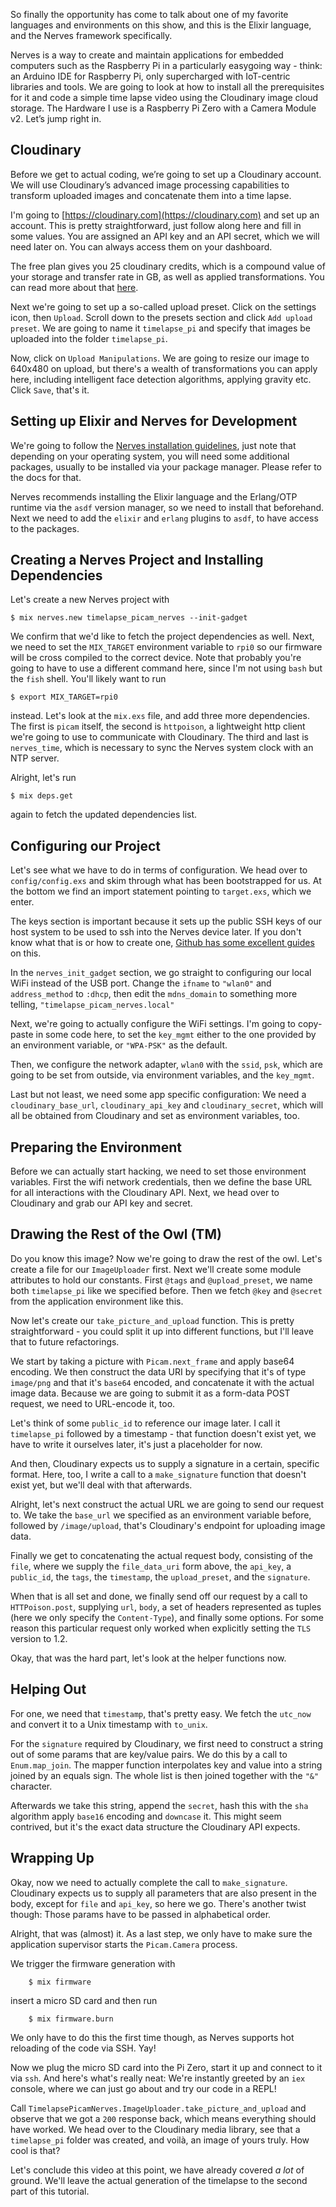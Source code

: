 So finally the opportunity has come to talk about one of my favorite languages and environments on this show, and this is the Elixir language, and the Nerves framework specifically. 

Nerves is a way to create and maintain applications for embedded computers such as the Raspberry Pi in a particularly easygoing way - think: an Arduino IDE for Raspberry Pi, only supercharged with IoT-centric libraries and tools. We are going to look at how to install all the prerequisites for it and code a simple time lapse video using the Cloudinary image cloud storage. The Hardware I use is a Raspberry Pi Zero with a Camera Module v2. Let’s jump right in. 

## Cloudinary

Before we get to actual coding, we’re going to set up a Cloudinary account. We will use Cloudinary’s advanced image processing capabilities to transform uploaded images and concatenate them into a time lapse.

I'm going to [https://cloudinary.com](https://cloudinary.com) and set up an account. This is pretty straightforward, just follow along here and fill in some values. You are assigned an API key and an API secret, which we will need later on. You can always access them on your dashboard.

The free plan gives you 25 cloudinary credits, which is a compound value of your storage and transfer rate in GB, as well as  applied transformations. You can read more about that [here](https://cloudinary.com/pricing#faq-5).

Next we're going to set up a so-called upload preset. Click on the settings icon, then `Upload`. Scroll down to the presets section and click `Add upload preset`. We are going to name it `timelapse_pi` and specify that images be uploaded into the folder `timelapse_pi`.

Now, click on `Upload Manipulations`. We are going to resize our image to 640x480 on upload, but there's a wealth of transformations you can apply here, including intelligent face detection algorithms, applying gravity etc. Click `Save`, that's it.



## Setting up Elixir and Nerves for Development

We're going to follow the [Nerves installation guidelines](https://hexdocs.pm/nerves/installation.html#content), just note that depending on your operating system, you will need some additional packages, usually to be installed via your package manager. Please refer to the docs for  that.

Nerves recommends installing the Elixir language and the Erlang/OTP runtime via the `asdf` version manager, so we need to install that beforehand. Next we need to add the `elixir` and `erlang` plugins to `asdf`, to have access to the packages.

## Creating a Nerves Project and Installing Dependencies

Let's create a new Nerves project with

`$ mix nerves.new timelapse_picam_nerves --init-gadget`

We confirm that we'd like to fetch the project dependencies as well. Next, we need to set the `MIX_TARGET` environment variable to `rpi0` so our firmware will be cross compiled to the correct device. Note that probably you're going to have to use a different command here, since I'm not using `bash` but the `fish` shell. You'll likely want to run

`$ export MIX_TARGET=rpi0` 

instead. Let's look at the `mix.exs` file, and add three more dependencies. The first is `picam` itself, the second is `httpoison`, a lightweight http client we're going to use to communicate with Cloudinary. The third and last is `nerves_time`, which is necessary to sync the Nerves system clock with an NTP server.

Alright, let's run

`$ mix deps.get` 

again to fetch the updated dependencies list.

## Configuring our Project

Let's see what we have to do in terms of configuration. We head over to `config/config.exs` and skim through what has been bootstrapped for us. At the bottom we find an import statement pointing to `target.exs`, which we enter.

The keys section is important because it sets up the public SSH keys of our host system to be used to ssh into the Nerves device later. If you don't know what that is or how to create one, [Github has some excellent guides](https://help.github.com/en/articles/connecting-to-github-with-ssh) on this.

In the `nerves_init_gadget` section, we go straight to configuring our local WiFi instead of the USB port. Change the `ifname` to `"wlan0"` and `address_method` to `:dhcp`, then edit the `mdns_domain` to something more telling, `"timelapse_picam_nerves.local"`

Next, we're going to actually configure the WiFi settings. I'm going to copy-paste in some code here, to set the `key_mgmt` either to the one provided by an environment variable, or `"WPA-PSK"` as the default. 

Then, we configure the network adapter, `wlan0` with the `ssid`, `psk`, which are going to be set from outside, via environment variables, and the `key_mgmt`.

Last but not least, we need some app specific configuration: We need a `cloudinary_base_url`, `cloudinary_api_key` and `cloudinary_secret`, which will all be obtained from Cloudinary and set as environment variables, too.

## Preparing the Environment

Before we can actually start hacking, we need to set those environment variables. First the wifi network credentials, then we define the base URL for all interactions with the Cloudinary API. Next, we head over to Cloudinary and grab our API key and secret. 

## Drawing the Rest of the Owl (TM)

Do you know this image? Now we're going to draw the rest of the owl. Let's create a file for our `ImageUploader` first. Next we'll create some module attributes to hold our constants. First `@tags` and `@upload_preset`, we name both `timelapse_pi` like we specified before. Then we fetch `@key` and `@secret` from the application environment like this.

Now let's create our `take_picture_and_upload` function. This is pretty straightforward - you could split it up into different functions, but I'll leave that to future refactorings.

We start by taking a picture with `Picam.next_frame` and apply base64 encoding. We then construct the data URI by specifying that it's of type `image/png` and that it's `base64` encoded, and concatenate it with the actual image data. Because we are going to submit it as a form-data POST request, we need to URL-encode it, too.

Let's think of some `public_id` to reference our image later. I call it `timelapse_pi` followed by a timestamp - that function doesn't exist yet, we have to write it ourselves later, it's just a placeholder for now.

And then, Cloudinary expects us to supply a signature in a certain, specific format. Here, too, I write a call to a `make_signature` function that doesn't exist yet, but we'll deal with that afterwards.

Alright, let's next construct the actual URL we are going to send our request to. We take the `base_url` we specified as an environment variable before, followed by `/image/upload`, that's Cloudinary's endpoint for uploading image data. 

Finally we get to concatenating the actual request body, consisting of the `file`, where we supply the `file_data_uri` form above, the `api_key`, a `public_id`, the `tags`, the `timestamp`, the `upload_preset`, and the `signature`.

When that is all set and done, we finally send off our request by a call to `HTTPoison.post`, supplying `url`, `body`, a set of headers represented as tuples (here we only specify the `Content-Type`), and finally some options. For some reason this particular request only worked when explicitly setting the `TLS` version to 1.2. 

Okay, that was the hard part, let's look at the helper functions now.

## Helping Out

For one, we need that `timestamp`, that's pretty easy. We fetch the `utc_now` and convert it to a Unix timestamp with `to_unix`.

For the `signature` required by Cloudinary, we first need to construct a string out of some params that are key/value pairs. We do this by a call to `Enum.map_join`. The mapper function interpolates key and value into a string joined by an equals sign. The whole list is then joined together with the `"&"` character.

Afterwards we take this string, append the `secret`, hash this with the `sha` algorithm apply `base16` encoding and `downcase` it. This might seem contrived, but it's the exact data structure the Cloudinary API expects.

## Wrapping Up

Okay, now we need to actually complete the call to `make_signature`. Cloudinary expects us to supply all parameters that are also present in the body, except for `file` and `api_key`, so here we go. There's another twist though: Those params have to be passed in alphabetical order.

Alright, that was (almost) it. As a last step, we only have to make sure the application supervisor starts the `Picam.Camera` process.

We trigger the firmware generation with

		$ mix firmware
		
insert a micro SD card and then run

		$ mix firmware.burn
		
We only have to do this the first time though, as Nerves supports hot reloading of the code via SSH. Yay!

Now we plug the micro SD card into the Pi Zero, start it up and connect to it via `ssh`. And here's what's really neat: We're instantly greeted by an `iex` console, where we can just go about and try our code in a REPL!

Call `TimelapsePicamNerves.ImageUploader.take_picture_and_upload` and  observe that we got a `200` response back, which means everything should have worked. We head over to the Cloudinary media library, see that a `timelapse_pi` folder was created, and voilà, an image of yours truly. How cool is that?

Let's conclude this video at this point, we have already covered _a lot_ of ground. We'll leave the actual generation of the timelapse to the second part of this tutorial.
